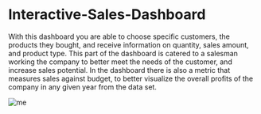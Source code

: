 # Interactive-Sales-Dashboard
With this dashboard you are able to choose specific customers, the products they bought, and receive information on quantity, sales amount, and product type. This part of the dashboard is catered to a salesman working the company to better meet the needs of the customer, and increase sales potential. In the dashboard there is also a metric that measures sales against budget, to better visualize the overall profits of the company in any given year from the data set.



![me](https://github.com/snakemint/Interactive-Sales-Dashboard/blob/main/SalesDashboard.gif)
